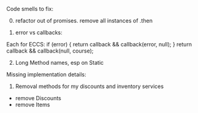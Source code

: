 Code smells to fix:


0. refactor out of promises. remove all instances of .then

1. error vs callbacks:

Each for ECCS: 
    if (error) {
      return callback && callback(error, null);
    }
    return callback && callback(null, course);



2. Long Method names, esp on Static

Missing implementation details:

1. Removal methods for my discounts and inventory services
  - remove Discounts
  - remove Items

